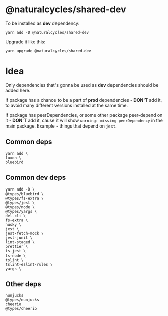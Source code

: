 # @naturalcycles/shared-dev

To be installed as __dev__ dependency:

    yarn add -D @naturalcycles/shared-dev
    
Upgrade it like this:

    yarn upgrade @naturalcycles/shared-dev
    
# Idea

Only dependencies that's gonna be used as __dev__ dependencies should be added here.

If package has a chance to be a part of __prod__ dependencies - __DON'T__ add it, to avoid
many different versions installed at the same time.

If package has peerDependencies, or some other package peer-depend on it - __DON'T__ add it, cause
it will show `warning: missing peerDependency` in the main package. Example - things that depend on `jest`.

## Common deps

```
yarn add \
luxon \
bluebird

``` 

## Common dev deps

```
yarn add -D \
@types/bluebird \
@types/fs-extra \
@types/jest \
@types/node \
@types/yargs \
del-cli \
fs-extra \
husky \
jest \
jest-fetch-mock \
jest-junit \
lint-staged \
prettier \
ts-jest \
ts-node \
tslint \
tslint-eslint-rules \
yargs \

```

## Other deps
```
nunjucks
@types/nunjucks
cheerio
@types/cheerio
```
